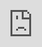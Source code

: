 ```yaml
---
title: 3D Modeling for Laser Cutting in Fusion 360
date: 2024-11-05T10:30:48
lastmod: 2024-11-05T10:31:42
---
```


## Create Laser Cut Design with Fusion 360

1. Sketch out design ideas on paper or digital sketchbook
2. Selecting 3D Modeling software, ideally a [parametric modeling](../../3d-modeling/parametric-modeling.md) program such as [Fusion 360](../../3d-modeling/fusion-360/fusion-360.md)
3. Model the parts of your design paying attention to joints, where pieces meet, and how thick the material is. [User parameters](../../3d-modeling/fusion-360/basic-user-parameters-fusion-360.md) act as variables and allow the model to change based on user input
4. Lay all of the parts flat
5. Prepare a tool path that takes into account the width or kerf of the laser
6. Export a DXF file for cutting
7. Prepare the DXF file according to the instructions of a particular laser cutter.

## Fusion 360 Quick Start

- [Fusion 360 User Interface](../../3d-modeling/fusion-360/user-interface-fusion-360.md)
- [Fusion 360 FAQ](../../3d-modeling/fusion-360/fusion-360-faq.md)
- [Fusion 360 Basic Rendering](../../3d-modeling/fusion-360/basic-rendering-fusion-360.md)

## Fusion 360 Laser Cutting

- [Install DXF Post Processor](../../3d-modeling/fusion-360/install-dxf-post-processor-fusion-360.md)
- [Lay Parts Flat for Laser Cutting](../../3d-modeling/fusion-360/lay-parts-flat-for-laser-cutting-fusion-360.md)
- [Export Laser Cut Toolpaths to DXF](../../3d-modeling/fusion-360/export-laser-cut-toolpaths-to-dxf-fusion-360.md)

<div class="video-grid">

<div class="video-card">

### Laser Cut Acrylic House

<div class="iframe-16-9-container"><iframe class="youTubeIframe" style="position: absolute; top: 0; bottom: 0; left: 0; width: 100%; height: 100%; border: 0; z-index: 1;" src="https://www.youtube.com/embed/xz_Wum_3Hz0?rel=0" width="560" height="315" frameborder="0" allowfullscreen="allowfullscreen"></iframe>
</div>
</div>

<div class="video-card">

### Laser Cut Cell Phone Stand Example

<div class="iframe-16-9-container"><iframe class="youTubeIframe" style="position: absolute; top: 0; bottom: 0; left: 0; width: 100%; height: 100%; border: 0; z-index: 1;" src="https://www.youtube.com/embed/7RAdmbOudoo?rel=0" width="560" height="315" frameborder="0" allowfullscreen="allowfullscreen"></iframe>
</div>
</div>

<div class="video-card">

### Laser Cut Finger Joint Box

<div class="iframe-16-9-container"><iframe class="youTubeIframe" style="position: absolute; top: 0; bottom: 0; left: 0; width: 100%; height: 100%; border: 0; z-index: 1;" src="https://www.youtube.com/embed/ZrcqauNvt0M?rel=0" width="560" height="315" frameborder="0" allowfullscreen="allowfullscreen"></iframe>
</div>
</div>

<div class="video-card">

### Lay Parts Flat with Arrange

<div class="iframe-16-9-container"><iframe class="youTubeIframe" style="position: absolute; top: 0; bottom: 0; left: 0; width: 100%; height: 100%; border: 0; z-index: 1;" src="https://www.youtube.com/embed/jeQPJHHwVN4?rel=0" width="560" height="315" frameborder="0" allowfullscreen="allowfullscreen"></iframe>
</div>
</div>

<div class="video-card">

### Create Laser Cutting Tool

<div class="iframe-16-9-container"><iframe class="youTubeIframe" style="position: absolute; top: 0; bottom: 0; left: 0; width: 100%; height: 100%; border: 0; z-index: 1;" src="https://www.youtube.com/embed/-B6DXF9aE5s?rel=0" width="560" height="315" frameborder="0" allowfullscreen="allowfullscreen"></iframe>
</div>
</div>

<div class="video-card">

### Laser Cut Kerf Adjustment

<div class="iframe-16-9-container"><iframe class="youTubeIframe" style="position: absolute; top: 0; bottom: 0; left: 0; width: 100%; height: 100%; border: 0; z-index: 1;" src="https://www.youtube.com/embed/6JFHMV7A9TU?rel=0" width="560" height="315" frameborder="0" allowfullscreen="allowfullscreen"></iframe>
</div>
</div>

<div class="video-card">

### Laser Cut Slice Organic Forms into Sheets

<div class="iframe-16-9-container"><iframe class="youTubeIframe" style="position: absolute; top: 0; bottom: 0; left: 0; width: 100%; height: 100%; border: 0; z-index: 1;" src="https://www.youtube.com/embed/dWYMBVTUvDA?si=YMfzNNNKFWJkFKPW?rel=0" width="560" height="315" frameborder="0" allowfullscreen="allowfullscreen"></iframe>
</div>
</div>

<div class="video-card">

### Export Toolpaths

<div class="iframe-16-9-container"><iframe class="youTubeIframe" style="position: absolute; top: 0; bottom: 0; left: 0; width: 100%; height: 100%; border: 0; z-index: 1;" src="https://www.youtube.com/embed/CBu6vl6Bqos?rel=0" width="560" height="315" frameborder="0" allowfullscreen="allowfullscreen"></iframe>
</div>
</div>

<div class="video-card">

### Laser Cut Living Hinge

<div class="iframe-16-9-container"><iframe class="youTubeIframe" style="position: absolute; top: 0; bottom: 0; left: 0; width: 100%; height: 100%; border: 0; z-index: 1;" src="https://www.youtube.com/embed/nt-44j15xeI?rel=0" width="560" height="315" frameborder="0" allowfullscreen="allowfullscreen"></iframe>
</div>
</div>

<div class="video-card">

### Pinned Finger Joints

<div class="iframe-16-9-container"><iframe class="youTubeIframe" style="position: absolute; top: 0; bottom: 0; left: 0; width: 100%; height: 100%; border: 0; z-index: 1;" src="https://www.youtube.com/embed/2r7NKS-3Wao?rel=0" width="560" height="315" frameborder="0" allowfullscreen="allowfullscreen"></iframe>
</div>
</div>

<div class="video-card">

### T-Slot Finger Joints

<div class="iframe-16-9-container"><iframe class="youTubeIframe" style="position: absolute; top: 0; bottom: 0; left: 0; width: 100%; height: 100%; border: 0; z-index: 1;" src="https://www.youtube.com/embed/UK8bsVQy4s8?rel=0" width="560" height="315" frameborder="0" allowfullscreen="allowfullscreen"></iframe>
</div>
</div>

<div class="video-card">

### Captive Nut Joints

<div class="iframe-16-9-container"><iframe class="youTubeIframe" style="position: absolute; top: 0; bottom: 0; left: 0; width: 100%; height: 100%; border: 0; z-index: 1;" src="https://www.youtube.com/embed/UK8bsVQy4s8?rel=0" width="560" height="315" frameborder="0" allowfullscreen="allowfullscreen"></iframe>
</div>
</div>

</div>

